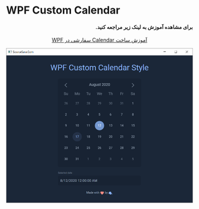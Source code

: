# WPF Custom Calendar
<h4 dir="rtl" align="right">
برای مشاهده آموزش به لینک زیر مراجعه کنید.
</h4>
<p dir="rtl" align="center">
  <a href="https://sourcesara.com/wpf-custom-calendar-style/">آموزش ساخت Calendar سفارشی در WPF</a>
</p>

<p dir="rtl" align="center">
  <img alt="WPF Custom Calendar" src="./Docs/Preview.png">
</p>
